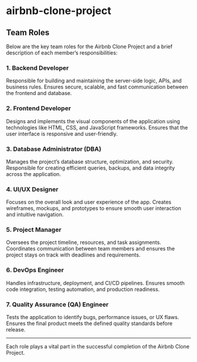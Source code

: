 # airbnb-clone-project
## Team Roles

Below are the key team roles for the Airbnb Clone Project and a brief description of each member’s responsibilities:

### 1. Backend Developer
Responsible for building and maintaining the server-side logic, APIs, and business rules. Ensures secure, scalable, and fast communication between the frontend and database.

### 2. Frontend Developer
Designs and implements the visual components of the application using technologies like HTML, CSS, and JavaScript frameworks. Ensures that the user interface is responsive and user-friendly.

### 3. Database Administrator (DBA)
Manages the project’s database structure, optimization, and security. Responsible for creating efficient queries, backups, and data integrity across the application.

### 4. UI/UX Designer
Focuses on the overall look and user experience of the app. Creates wireframes, mockups, and prototypes to ensure smooth user interaction and intuitive navigation.

### 5. Project Manager
Oversees the project timeline, resources, and task assignments. Coordinates communication between team members and ensures the project stays on track with deadlines and requirements.

### 6. DevOps Engineer
Handles infrastructure, deployment, and CI/CD pipelines. Ensures smooth code integration, testing automation, and production readiness.

### 7. Quality Assurance (QA) Engineer
Tests the application to identify bugs, performance issues, or UX flaws. Ensures the final product meets the defined quality standards before release.

---

Each role plays a vital part in the successful completion of the Airbnb Clone Project.
